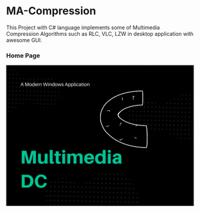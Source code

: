 # MA-Compression
This Project with C# language implements some of Multimedia Compression Algorithms  such as RLC, VLC, LZW in desktop application with awesome GUI.

### Home Page
![Home Pgae](https://github.com/Muhammad-Gamal/MA-Compression/blob/main/MA/ba.gif)
